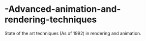 # -Advanced-animation-and-rendering-techniques

State of the art techniques (As of 1992) in rendering and animation.
